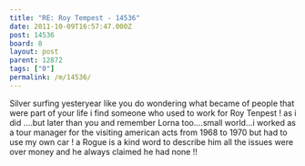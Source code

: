 ```yaml
---
title: "RE: Roy Tempest - 14536"
date: 2011-10-09T16:57:47.000Z
post: 14536
board: 8
layout: post
parent: 12872
tags: ["0"]
permalink: /m/14536/
---
```

Silver surfing yesteryear like you do wondering what became of people that were part of your life 
i find someone who used to work for Roy Tenpest !
as i did ....but later than you and remember Lorna too....small world...i worked as a tour manager for the visiting american acts from 1968 to 1970 but had
to use my own car !
a Rogue is a kind word to describe him all the issues were over money and he always claimed he had none !!
